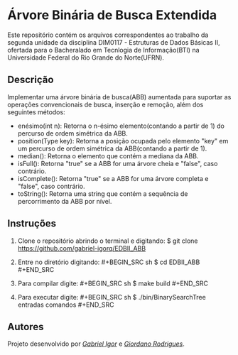 # Árvore Binária de Busca Extendida

Este repositório contém os arquivos correspondentes ao trabalho da segunda unidade da disciplina DIM0117 - Estruturas de Dados Básicas II, ofertada para o Bacheralado em Tecnlogia de Informação(BTI) na Universidade Federal do Rio Grande do Norte(UFRN).

## Descrição

Implementar uma árvore binária de busca(ABB) aumentada para suportar as operações convencionais de busca, inserção e remoção, além dos seguintes métodos:

- enésimo(int n): Retorna o n-ésimo elemento(contando a partir de 1) do percurso de ordem simétrica da ABB.
- position(Type key): Retorna a posição ocupada pelo elemento "key" em um percurso de ordem simétrica da ABB(contando a partir de 1).
- median(): Retorna o elemento que contém a mediana da ABB.
- isFull(): Retorna "true" se a ABB for uma árvore cheia e "false", caso contrário.
- isComplete(): Retorna "true" se a ABB for uma árvore completa e "false", caso contrário.
- toString(): Retorna uma string que contém a sequência de percorrimento da ABB por nível.

## Instruções

1. Clone o repositório abrindo o terminal e digitando: $ git clone https://github.com/gabriel-igorq/EDBII_ABB

2. Entre no diretório digitando: 
#+BEGIN_SRC sh
$ cd EDBII_ABB
#+END_SRC

3. Para compilar digite: 
#+BEGIN_SRC sh
$ make build
#+END_SRC

4. Para executar digite: 
#+BEGIN_SRC sh
$ ./bin/BinarySearchTree entradas comandos
#+END_SRC

## Autores

Projeto desenvolvido por [_Gabriel Igor_]( https://github.com/gabriel-igorq) e [_Giordano Rodrigues_](https://github.com/giordanorn).

